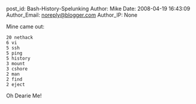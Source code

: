 post_id: Bash-History-Spelunking
Author: Mike
Date: 2008-04-19 16:43:09
Author_Email: noreply@blogger.com
Author_IP: None

Mine came out:

    20 nethack
    6 vi
    5 ssh
    5 ping
    5 history
    3 mount
    3 cshore
    2 man
    2 find
    2 eject

Oh Dearie Me!

